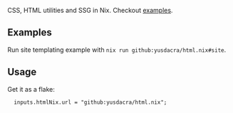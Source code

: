 CSS, HTML utilities and SSG in Nix. Checkout [examples](./examples).

## Examples

Run site templating example with `nix run github:yusdacra/html.nix#site`.

## Usage

Get it as a flake:
```
  inputs.htmlNix.url = "github:yusdacra/html.nix";
```